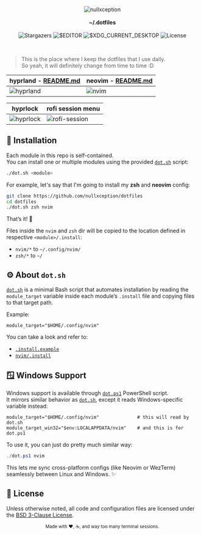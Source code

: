 <p align="center">
<img alt="nullxception" src="https://images.weserv.nl/?url=avatars.githubusercontent.com/u/58150791?v=5&h=128&w=128&fit=cover&mask=circle&maxage=7d"/>
<br/><br/>
<b>~/.dotfiles</b>
<br/><br/>
<img alt="Stargazers" src="https://img.shields.io/github/stars/nullxception/dotfiles?style=for-the-badge&logo=apachespark&logoColor=ff89b5&color=ff89b5&labelColor=33333f"/>
<img alt="$EDITOR" src="https://img.shields.io/badge/neovim-btw-73de8a?style=for-the-badge&logo=neovim&logoColor=73de8a&labelColor=33333f"/>
<img alt="$XDG_CURRENT_DESKTOP" src="https://img.shields.io/badge/hyprland-btw-62e6fa?style=for-the-badge&logo=hyprland&logoColor=62e6fa&labelColor=33333f"/>
<img alt="License" src="https://img.shields.io/github/license/nullxception/dotfiles?style=for-the-badge&logo=gitbook&logoColor=b0a8f7&color=b0a8f7&labelColor=33333f"/>
</p>
<br/>

> This is the place where I keep the dotfiles that I use daily.<br/>
> So yeah, it will definitely change from time to time :D

| hyprland - [README.md](hypr/README.md)                                                       | neovim - [README.md](nvim/README.md)                                                     |
| -------------------------------------------------------------------------------------------- | ---------------------------------------------------------------------------------------- |
| ![hyprland](https://github.com/user-attachments/assets/3dc01457-e9dd-438e-8347-7f20f4919857) | ![nvim](https://github.com/user-attachments/assets/0c19388f-1af9-44ac-a0c5-03a6f53a641f) |

| hyprlock                                                                                     | rofi session menu                                                                                |
| -------------------------------------------------------------------------------------------- | ------------------------------------------------------------------------------------------------ |
| ![hyprlock](https://github.com/user-attachments/assets/ea2c1020-66fa-4f6d-bc5f-2b5c02000870) | ![rofi-session](https://github.com/user-attachments/assets/95587895-7dbd-4913-9b78-06563b1bdeb3) |

## 🧩 Installation

Each module in this repo is self-contained.<br/>
You can install one or multiple modules using the provided [`dot.sh`](dot.sh) script:

```bash
./dot.sh <module>
```

For example, let's say that I'm going to install my **zsh** and **neovim** config:

```bash
git clone https://github.com/nullxception/dotfiles
cd dotfiles
./dot.sh zsh nvim
```

That’s it! 🎉<br/>

Files inside the `nvim` and `zsh` dir will be copied to the location defined in respective `<module>/.install`:

- `nvim/*` to `~/.config/nvim/`
- `zsh/*` to `~/`

## ⚙️ About `dot.sh`

[`dot.sh`](dot.sh) is a minimal Bash script that automates installation by reading the `module_target` variable inside each module’s `.install` file and copying files to that target path.

Example:

```
module_target="$HOME/.config/nvim"
```

You can take a look and refer to:

- [`.install.example`](.install.example)
- [`nvim/.install`](nvim/.install)

## 🪟 Windows Support

Windows support is available through [`dot.ps1`](dot.ps1) PowerShell script.<br/>
It mirrors similar behavior as [`dot.sh`](dot.sh), except it reads Windows-specific variable instead:

```
module_target="$HOME/.config/nvim"              # this will read by dot.sh
module_target_win32="$env:LOCALAPPDATA/nvim"    # and this is for dot.ps1
```

To use it, you can just do pretty much similar way:

```powershell
./dot.ps1 nvim
```

This lets me sync cross-platform configs (like Neovim or WezTerm) seamlessly between Linux and Windows. ✨

## 📜 License

Unless otherwise noted, all code and configuration files are licensed under the [BSD 3-Clause License](LICENSE).

<p align="center"><sub>Made with ❤️, ☕, and way too many terminal sessions.</sub></p>
